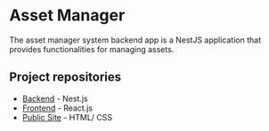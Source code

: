 # Asset Manager

The asset manager system backend app is a NestJS application that provides functionalities for managing assets.

## Project repositories

- [Backend](https://github.com/chamikacme/asset-manager-backend) - Nest.js
- [Frontend](https://github.com/chamikacme/asset-manager-frontend) - React.js
- [Public Site](https://github.com/chamikacme/asset-manager-public) - HTML/ CSS
